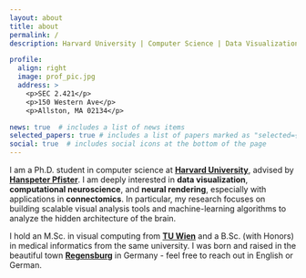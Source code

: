 ```yaml
---
layout: about
title: about
permalink: /
description: Harvard University | Computer Science | Data Visualization

profile:
  align: right
  image: prof_pic.jpg
  address: >
    <p>SEC 2.421</p>
    <p>150 Western Ave</p>
    <p>Allston, MA 02134</p>

news: true  # includes a list of news items
selected_papers: true # includes a list of papers marked as "selected={true}"
social: true  # includes social icons at the bottom of the page
---
```


I am a Ph.D. student in computer science at **[Harvard University](https://www.harvard.edu/)**, advised by **[Hanspeter Pfister](https://en.wikipedia.org/wiki/Hanspeter_Pfister)**.
I am deeply interested in **data visualization**, **computational neuroscience**, and **neural rendering**, especially with applications in **connectomics**. In particular, my research focuses on building scalable visual analysis tools and machine-learning algorithms to analyze the hidden architecture of the brain.

I hold an M.Sc. in visual computing from **[TU Wien](https://www.tuwien.at/en/)** and a B.Sc. (with Honors) in medical informatics from the same university.
I was born and raised in the beautiful town **[Regensburg](https://en.wikipedia.org/wiki/Regensburg)** in Germany - feel free to reach out in English or German.